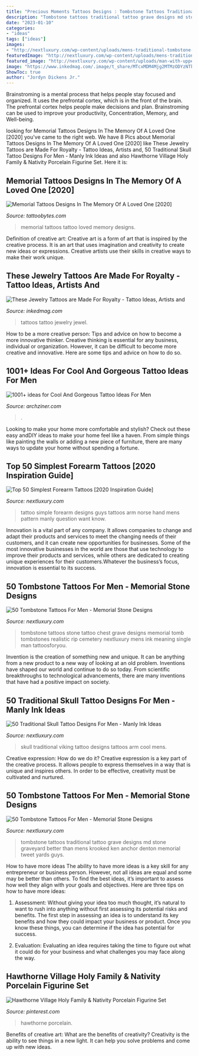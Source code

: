 ```yaml
---
title: "Precious Moments Tattoos Designs : Tombstone Tattoos Traditional Tattoo Grave Designs Md Stone Graveyard Better Than Mens Krooked Ken Anchor Denton Memorial Tweet Yards Guys"
description: "Tombstone tattoos traditional tattoo grave designs md stone graveyard better than mens krooked ken anchor denton memorial tweet yards guys"
date: "2023-01-10"
categories:
- "ideas"
tags: ["ideas"]
images:
- "http://nextluxury.com/wp-content/uploads/mens-traditional-tombstone-better-than-red-small-tattoos.jpg"
featuredImage: "http://nextluxury.com/wp-content/uploads/mens-traditional-tombstone-better-than-red-small-tattoos.jpg"
featured_image: "http://nextluxury.com/wp-content/uploads/man-with-upper-chest-tombstone-grave-tattoos.jpg"
image: "https://www.inkedmag.com/.image/t_share/MTcxMDM4Mjg2MTMzODYzNTkw/jewel-day-fb.jpg"
ShowToc: true
author: "Jordyn Dickens Jr."
---
```



Brainstroming is a mental process that helps people stay focused and organized. It uses the prefrontal cortex, which is in the front of the brain. The prefrontal cortex helps people make decisions and plan. Brainstroming can be used to improve your productivity, Concentration, Memory, and Well-being.

	

		
looking for Memorial Tattoos Designs In The Memory Of A Loved One [2020] you've came to the right web. We have 8 Pics about Memorial Tattoos Designs In The Memory Of A Loved One [2020] like These Jewelry Tattoos are Made For Royalty - Tattoo Ideas, Artists and, 50 Traditional Skull Tattoo Designs For Men - Manly Ink Ideas and also Hawthorne Village Holy Family &amp; Nativity Porcelain Figurine Set. Here it is:
		
    
## Memorial Tattoos Designs In The Memory Of A Loved One [2020]

<img loading=lazy src="http://www.tattoobytes.com/wp-content/uploads/2016/02/memorial_tattoo_quote.jpg" onerror="this.onerror=null;this.src='https://tse2.mm.bing.net/th?id=OIP.JG0hPvUEfLAPXjzcwYYdIAAAAA&amp;pid=15.1';" alt="Memorial Tattoos Designs In The Memory Of A Loved One [2020]">

_Source: tattoobytes.com_

>memorial tattoos tattoo loved memory designs. 

	

Definition of creative art:
Creative art is a form of art that is inspired by the creative process. It is an art that uses imagination and creativity to create new ideas or expressions. Creative artists use their skills in creative ways to make their work unique.

    
## These Jewelry Tattoos Are Made For Royalty - Tattoo Ideas, Artists And

<img loading=lazy src="https://www.inkedmag.com/.image/t_share/MTcxMDM4Mjg2MTMzODYzNTkw/jewel-day-fb.jpg" onerror="this.onerror=null;this.src='https://tse4.mm.bing.net/th?id=OIP.mAP_U4PzpPJy0sB0ONk5dwHaD4&amp;pid=15.1';" alt="These Jewelry Tattoos are Made For Royalty - Tattoo Ideas, Artists and">

_Source: inkedmag.com_

>tattoos tattoo jewelry jewel. 

	

How to be a more creative person: Tips and advice on how to become a more innovative thinker.
Creative thinking is essential for any business, individual or organization. However, it can be difficult to become more creative and innovative. Here are some tips and advice on how to do so.

    
## 1001+ Ideas For Cool And Gorgeous Tattoo Ideas For Men

<img loading=lazy src="https://archziner.com/wp-content/uploads/2020/10/small-tattoo-ideas-for-men-small-skateboard-tattoo-on-the-back-of-the-leg-palm-tree-ankle-tattoo.jpg" onerror="this.onerror=null;this.src='https://tse2.mm.bing.net/th?id=OIP.T4D2iIyciZ8RMGrUsyObMgHaLH&amp;pid=15.1';" alt="1001+ ideas for Cool And Gorgeous Tattoo Ideas For Men">

_Source: archziner.com_

>. 

	

Looking to make your home more comfortable and stylish? Check out these easy andDIY ideas to make your home feel like a haven. From simple things like painting the walls or adding a new piece of furniture, there are many ways to update your home without spending a fortune.

    
## Top 50 Simplest Forearm Tattoos [2020 Inspiration Guide]

<img loading=lazy src="http://nextluxury.com/wp-content/uploads/guys-norse-simple-forearm-tattoo-designs.jpg" onerror="this.onerror=null;this.src='https://tse1.mm.bing.net/th?id=OIP.GpfjhLDtXlE0Qlw_H8eKewHaGm&amp;pid=15.1';" alt="Top 50 Simplest Forearm Tattoos [2020 Inspiration Guide]">

_Source: nextluxury.com_

>tattoo simple forearm designs guys tattoos arm norse hand mens pattern manly question want know. 

	

Innovation is a vital part of any company. It allows companies to change and adapt their products and services to meet the changing needs of their customers, and it can create new opportunities for businesses. Some of the most innovative businesses in the world are those that use technology to improve their products and services, while others are dedicated to creating unique experiences for their customers.Whatever the business’s focus, innovation is essential to its success.

    
## 50 Tombstone Tattoos For Men - Memorial Stone Designs

<img loading=lazy src="http://nextluxury.com/wp-content/uploads/man-with-upper-chest-tombstone-grave-tattoos.jpg" onerror="this.onerror=null;this.src='https://tse1.mm.bing.net/th?id=OIP.b5MaauydfF2Fsc8UTBBW8wHaJ4&amp;pid=15.1';" alt="50 Tombstone Tattoos For Men - Memorial Stone Designs">

_Source: nextluxury.com_

>tombstone tattoos stone tattoo chest grave designs memorial tomb tombstones realistic rip cemetery nextluxury mens ink meaning single man tattoosforyou. 

	

Invention is the creation of something new and unique. It can be anything from a new product to a new way of looking at an old problem. Inventions have shaped our world and continue to do so today. From scientific breakthroughs to technological advancements, there are many inventions that have had a positive impact on society.

    
## 50 Traditional Skull Tattoo Designs For Men - Manly Ink Ideas

<img loading=lazy src="http://nextluxury.com/wp-content/uploads/cool-traditional-viking-skull-mens-arm-tattoo.jpg" onerror="this.onerror=null;this.src='https://tse1.mm.bing.net/th?id=OIP.HHmHahG5udacqJO3sABB8AHaHa&amp;pid=15.1';" alt="50 Traditional Skull Tattoo Designs For Men - Manly Ink Ideas">

_Source: nextluxury.com_

>skull traditional viking tattoo designs tattoos arm cool mens. 

	

Creative expression: How do we do it?
Creative expression is a key part of the creative process. It allows people to express themselves in a way that is unique and inspires others. In order to be effective, creativity must be cultivated and nurtured.

    
## 50 Tombstone Tattoos For Men - Memorial Stone Designs

<img loading=lazy src="http://nextluxury.com/wp-content/uploads/mens-traditional-tombstone-better-than-red-small-tattoos.jpg" onerror="this.onerror=null;this.src='https://tse4.mm.bing.net/th?id=OIP.0mFyAxZqZSaFVlRfjHOg2AHaJ4&amp;pid=15.1';" alt="50 Tombstone Tattoos For Men - Memorial Stone Designs">

_Source: nextluxury.com_

>tombstone tattoos traditional tattoo grave designs md stone graveyard better than mens krooked ken anchor denton memorial tweet yards guys. 

	

How to have more ideas
The ability to have more ideas is a key skill for any entrepreneur or business person. However, not all ideas are equal and some may be better than others. To find the best ideas, it’s important to assess how well they align with your goals and objectives. Here are three tips on how to have more ideas:
1. Assessment: Without giving your idea too much thought, it’s natural to want to rush into anything without first assessing its potential risks and benefits. The first step in assessing an idea is to understand its key benefits and how they could impact your business or product. Once you know these things, you can determine if the idea has potential for success.

2. Evaluation: Evaluating an idea requires taking the time to figure out what it could do for your business and what challenges you may face along the way.

    
## Hawthorne Village Holy Family &amp; Nativity Porcelain Figurine Set

<img loading=lazy src="https://i.pinimg.com/736x/1e/59/aa/1e59aa29c5e4885b12800cc44b0c9665.jpg" onerror="this.onerror=null;this.src='https://tse1.mm.bing.net/th?id=OIP.HPtg59YCDsLUaevuZYtilwHaGw&amp;pid=15.1';" alt="Hawthorne Village Holy Family &amp; Nativity Porcelain Figurine Set">

_Source: pinterest.com_

>hawthorne porcelain. 

	

Benefits of creative art: What are the benefits of creativity?
Creativity is the ability to see things in a new light. It can help you solve problems and come up with new ideas.

